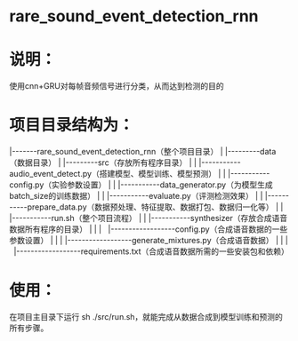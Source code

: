 # rare_sound_event_detection_rnn
# 说明：
使用cnn+GRU对每帧音频信号进行分类，从而达到检测的目的

# 项目目录结构为：
|-------rare_sound_event_detection_rnn（整个项目目录）
| |---------data（数据目录）
| |---------src（存放所有程序目录）
| |  |-----------audio_event_detect.py（搭建模型、模型训练、模型预测）
| |  |-----------config.py（实验参数设置）
| |  |-----------data_generator.py（为模型生成batch_size的训练数据）
| |  |-----------evaluate.py（评测检测效果）
| |  |-----------prepare_data.py（数据预处理、特征提取、数据打包、数据归一化等）
| |  |-----------run.sh（整个项目流程）
| |  |-----------synthesizer（存放合成语音数据所有程序的目录）
| |  |   |------------------config.py（合成语音数据的一些参数设置）
| |  |   |------------------generate_mixtures.py（合成语音数据）
| |  |   |------------------requirements.txt（合成语音数据所需的一些安装包和依赖）

# 使用：
在项目主目录下运行 sh ./src/run.sh，就能完成从数据合成到模型训练和预测的所有步骤。
